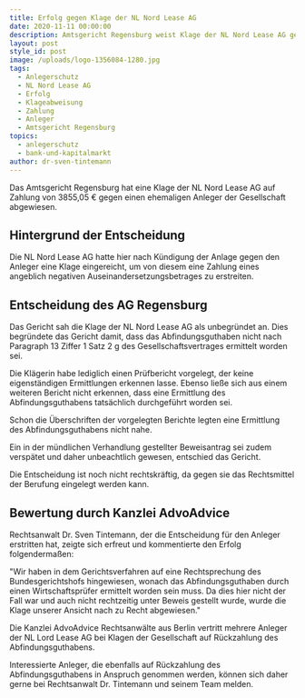 ```yaml
---
title: Erfolg gegen Klage der NL Nord Lease AG
date: 2020-11-11 00:00:00
description: Amtsgericht Regensburg weist Klage der NL Nord Lease AG gegen Anleger ab.
layout: post
style_id: post
image: /uploads/logo-1356084-1280.jpg
tags:
  - Anlegerschutz
  - NL Nord Lease AG
  - Erfolg
  - Klageabweisung
  - Zahlung
  - Anleger
  - Amtsgericht Regensburg
topics:
  - anlegerschutz
  - bank-und-kapitalmarkt
author: dr-sven-tintemann
---
```


Das Amtsgericht Regensburg hat eine Klage der NL Nord Lease AG auf Zahlung von 3855,05 € gegen einen ehemaligen Anleger der Gesellschaft abgewiesen.

## Hintergrund der Entscheidung

Die NL Nord Lease AG hatte hier nach Kündigung der Anlage gegen den Anleger eine Klage eingereicht, um von diesem eine Zahlung eines angeblich negativen Auseinandersetzungsbetrages zu erstreiten.&nbsp;

## Entscheidung des AG Regensburg

Das Gericht sah die Klage der NL Nord Lease AG als unbegründet an. Dies begründete das Gericht damit, dass das Abfindungsguthaben nicht nach Paragraph 13 Ziffer 1 Satz 2 g des Gesellschaftsvertrages ermittelt worden sei.

Die Klägerin habe lediglich einen Prüfbericht vorgelegt, der keine eigenständigen Ermittlungen erkennen lasse. Ebenso lie&szlig;e sich aus einem weiteren Bericht nicht erkennen, dass eine Ermittlung des Abfindungsguthabens tatsächlich durchgeführt worden sei.

Schon die Überschriften der vorgelegten Berichte legten eine Ermittlung des Abfindungsguthabens nicht nahe.

Ein in der mündlichen Verhandlung gestellter Beweisantrag sei zudem verspätet und daher unbeachtlich gewesen, entschied das Gericht.

Die Entscheidung ist noch nicht rechtskräftig, da gegen sie das Rechtsmittel der Berufung eingelegt werden kann.

## Bewertung durch Kanzlei AdvoAdvice

Rechtsanwalt Dr. Sven Tintemann, der die Entscheidung für den Anleger erstritten hat, zeigte sich erfreut und kommentierte den Erfolg folgenderma&szlig;en:

"Wir haben in dem Gerichtsverfahren auf eine Rechtsprechung des Bundesgerichtshofs hingewiesen, wonach das Abfindungsguthaben durch einen Wirtschaftsprüfer ermittelt worden sein muss. Da dies hier nicht der Fall war und auch nicht rechtzeitig unter Beweis gestellt wurde, wurde die Klage unserer Ansicht nach zu Recht abgewiesen."

Die Kanzlei AdvoAdvice Rechtsanwälte aus Berlin vertritt mehrere Anleger der NL Lord Lease AG bei Klagen der Gesellschaft auf Rückzahlung des Abfindungsguthabens.

Interessierte Anleger, die ebenfalls auf Rückzahlung des Abfindungsguthabens in Anspruch genommen werden, können sich daher gerne bei Rechtsanwalt Dr. Tintemann und seinem Team melden.